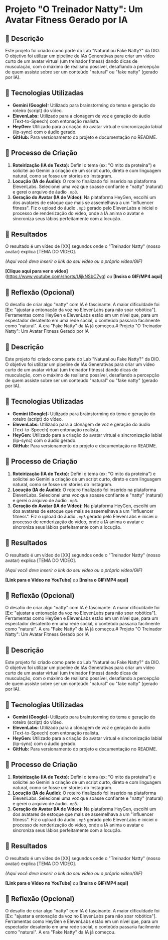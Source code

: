 # Projeto "O Treinador Natty": Um Avatar Fitness Gerado por IA

## 📒 Descrição
Este projeto foi criado como parte do Lab "Natural ou Fake Natty?" da DIO. O objetivo foi utilizar um pipeline de IAs Generativas para criar um vídeo curto de um avatar virtual (um treinador fitness) dando dicas de musculação, com o máximo de realismo possível, desafiando a percepção de quem assiste sobre ser um conteúdo "natural" ou "fake natty" (gerado por IA).

## 🤖 Tecnologias Utilizadas
- **Gemini (Google):** Utilizado para brainstorming do tema e geração do roteiro (script) do vídeo.
- **ElevenLabs:** Utilizado para a clonagem de voz e geração do áudio (Text-to-Speech) com entonação realista.
- **HeyGen:** Utilizado para a criação do avatar virtual e sincronização labial (lip-sync) com o áudio gerado.
- **GitHub:** Para versionamento do projeto e documentação no README.

## 🧐 Processo de Criação
1.  **Roteirização (IA de Texto):** Defini o tema (ex: "O mito da proteína") e solicitei ao Gemini a criação de um script curto, direto e com linguagem natural, como se fosse um stories do Instagram.
2.  **Locução (IA de Áudio):** O roteiro finalizado foi inserido na plataforma ElevenLabs. Selecionei uma voz que soasse confiante e "natty" (natural) e gerei o arquivo de áudio `.mp3`.
3.  **Geração do Avatar (IA de Vídeo):** Na plataforma HeyGen, escolhi um dos avatares de estoque que mais se assemelhava a um "influencer fitness". Fiz o upload do áudio `.mp3` gerado pelo ElevenLabs e iniciei o processo de renderização do vídeo, onde a IA anima o avatar e sincroniza seus lábios perfeitamente com a locução.

## 🚀 Resultados
O resultado é um vídeo de [XX] segundos onde o "Treinador Natty" (nosso avatar) explica [TEMA DO VÍDEO].

*(Aqui você deve inserir o link do seu vídeo ou o próprio vídeo/GIF)*

**[Clique aqui para ver o vídeo]**(https://www.youtube.com/shorts/UijkNSbC7yg) *ou*
**[Insira o GIF/MP4 aqui]**

## 💭 Reflexão (Opcional)
O desafio de criar algo "natty" com IA é fascinante. A maior dificuldade foi [Ex: "ajustar a entonação da voz no ElevenLabs para não soar robótica"]. Ferramentas como HeyGen e ElevenLabs estão em um nível que, para um espectador desatento em uma rede social, o conteúdo passaria facilmente como "natural". A era "Fake Natty" da IA já começou.# Projeto "O Treinador Natty": Um Avatar Fitness Gerado por IA

## 📒 Descrição
Este projeto foi criado como parte do Lab "Natural ou Fake Natty?" da DIO. O objetivo foi utilizar um pipeline de IAs Generativas para criar um vídeo curto de um avatar virtual (um treinador fitness) dando dicas de musculação, com o máximo de realismo possível, desafiando a percepção de quem assiste sobre ser um conteúdo "natural" ou "fake natty" (gerado por IA).

## 🤖 Tecnologias Utilizadas
- **Gemini (Google):** Utilizado para brainstorming do tema e geração do roteiro (script) do vídeo.
- **ElevenLabs:** Utilizado para a clonagem de voz e geração do áudio (Text-to-Speech) com entonação realista.
- **HeyGen:** Utilizado para a criação do avatar virtual e sincronização labial (lip-sync) com o áudio gerado.
- **GitHub:** Para versionamento do projeto e documentação no README.

## 🧐 Processo de Criação
1.  **Roteirização (IA de Texto):** Defini o tema (ex: "O mito da proteína") e solicitei ao Gemini a criação de um script curto, direto e com linguagem natural, como se fosse um stories do Instagram.
2.  **Locução (IA de Áudio):** O roteiro finalizado foi inserido na plataforma ElevenLabs. Selecionei uma voz que soasse confiante e "natty" (natural) e gerei o arquivo de áudio `.mp3`.
3.  **Geração do Avatar (IA de Vídeo):** Na plataforma HeyGen, escolhi um dos avatares de estoque que mais se assemelhava a um "influencer fitness". Fiz o upload do áudio `.mp3` gerado pelo ElevenLabs e iniciei o processo de renderização do vídeo, onde a IA anima o avatar e sincroniza seus lábios perfeitamente com a locução.

## 🚀 Resultados
O resultado é um vídeo de [XX] segundos onde o "Treinador Natty" (nosso avatar) explica [TEMA DO VÍDEO].

*(Aqui você deve inserir o link do seu vídeo ou o próprio vídeo/GIF)*

**[Link para o Vídeo no YouTube]** *ou*
**[Insira o GIF/MP4 aqui]**

## 💭 Reflexão (Opcional)
O desafio de criar algo "natty" com IA é fascinante. A maior dificuldade foi [Ex: "ajustar a entonação da voz no ElevenLabs para não soar robótica"]. Ferramentas como HeyGen e ElevenLabs estão em um nível que, para um espectador desatento em uma rede social, o conteúdo passaria facilmente como "natural". A era "Fake Natty" da IA já começou.# Projeto "O Treinador Natty": Um Avatar Fitness Gerado por IA

## 📒 Descrição
Este projeto foi criado como parte do Lab "Natural ou Fake Natty?" da DIO. O objetivo foi utilizar um pipeline de IAs Generativas para criar um vídeo curto de um avatar virtual (um treinador fitness) dando dicas de musculação, com o máximo de realismo possível, desafiando a percepção de quem assiste sobre ser um conteúdo "natural" ou "fake natty" (gerado por IA).

## 🤖 Tecnologias Utilizadas
- **Gemini (Google):** Utilizado para brainstorming do tema e geração do roteiro (script) do vídeo.
- **ElevenLabs:** Utilizado para a clonagem de voz e geração do áudio (Text-to-Speech) com entonação realista.
- **HeyGen:** Utilizado para a criação do avatar virtual e sincronização labial (lip-sync) com o áudio gerado.
- **GitHub:** Para versionamento do projeto e documentação no README.

## 🧐 Processo de Criação
1.  **Roteirização (IA de Texto):** Defini o tema (ex: "O mito da proteína") e solicitei ao Gemini a criação de um script curto, direto e com linguagem natural, como se fosse um stories do Instagram.
2.  **Locução (IA de Áudio):** O roteiro finalizado foi inserido na plataforma ElevenLabs. Selecionei uma voz que soasse confiante e "natty" (natural) e gerei o arquivo de áudio `.mp3`.
3.  **Geração do Avatar (IA de Vídeo):** Na plataforma HeyGen, escolhi um dos avatares de estoque que mais se assemelhava a um "influencer fitness". Fiz o upload do áudio `.mp3` gerado pelo ElevenLabs e iniciei o processo de renderização do vídeo, onde a IA anima o avatar e sincroniza seus lábios perfeitamente com a locução.

## 🚀 Resultados
O resultado é um vídeo de [XX] segundos onde o "Treinador Natty" (nosso avatar) explica [TEMA DO VÍDEO].

*(Aqui você deve inserir o link do seu vídeo ou o próprio vídeo/GIF)*

**[Link para o Vídeo no YouTube]** *ou*
**[Insira o GIF/MP4 aqui]**

## 💭 Reflexão (Opcional)
O desafio de criar algo "natty" com IA é fascinante. A maior dificuldade foi [Ex: "ajustar a entonação da voz no ElevenLabs para não soar robótica"]. Ferramentas como HeyGen e ElevenLabs estão em um nível que, para um espectador desatento em uma rede social, o conteúdo passaria facilmente como "natural". A era "Fake Natty" da IA já começou.
